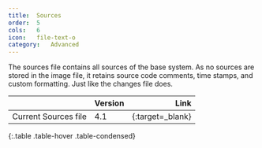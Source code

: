 ```yaml
---
title:  Sources
order:  5
cols:   6
icon:   file-text-o
category:   Advanced
---
```

The sources file contains all sources of the base system. As no sources are stored in the image file, it retains source code comments, time stamps, and custom formatting. Just like the changes file does.

|                | Version   | Link                                                      |
| -------------- |:--------- | ---------------------------------------------------------:|
| Current Sources file   | 4.1       | [<i class="fa fa-download"></i>][sources]{:target=_blank} |
{:.table .table-hover .table-condensed}

[sources]: http://ftp.squeak.org/4.5/SqueakV41.sources.zip
